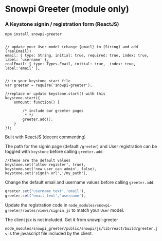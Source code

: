 # Snowpi Greeter (module only)
### A Keystone signin / registration form (ReactJS)

```
npm install snowpi-greeter


// update your User model (change {email} to (String) and add {realEmail})
email: { type: String, initial: true, required: true, index: true, label: 'username' },
realEmail: { type: Types.Email, initial: true,  index: true, label:'email' },


// in your keystone start file 
var greeter = require('snowpi-greeter');

//replace or update keystone.start() with this
keystone.start({
	onMount: function() {
		
		/* include our greeter pages
		 * */
		greeter.add();
	}
});

```



Built with ReactJS (decent commenting)

The path for the signin page (default `/greeter`) and User registration can be toggled with `keystone` before calling `greeter.add`:
```
//these are the default values
keystone.set('allow register', true),
keystone.set('new user can admin', false),
keystone.set('signin url','/my_path'),

```

Change the default email and username values  before calling `greeter.add`:

```javascript
greeter.set('username text','email'),
greeter.set('email text','username'),
```

Update the registration code in `node_modules/snowpi-greeter/routes/views/signin.js` to match your `User` model.



The client jsx is not included.  Get it from snowpi-greeter

`node_modules/snowpi_greeter/public/snowpi/js/lib/react/build/greeter.js` is the javascript file included by the client.
